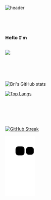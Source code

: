 ![header](https://capsule-render.vercel.app/api?height=300&text=Bri&nbsp;&nbsp;Chavez&fontColor=32CD32&fontSize=100&fontAlignY=30&desc=data&nbsp;engineer&descAlign=40&animation=twinkling&color=0:191970,100:4682B4)


<!-- &color=_custom_gradient&color=0:0047AB,100:301934 -->
</br>
</br>
</br>


𝗛𝗲𝗹𝗹𝗼 𝗜'𝗺


</br>

<div id="header" align="left">
  <img src="https://blog.panoply.io/hs-fs/hubfs/Blog_images/5%20data%20tasks-%20gif1.gif?width=300&height=225&name=5%20data%20tasks-%20gif1.gif" width="40%"/>
</div>

</br>
</br>
</br>
</br>

![Bri's GitHub stats](https://github-readme-stats.vercel.app/api?username=BriChavez&show_icons=true&theme=algolia)

[![Top Langs](https://github-readme-stats.vercel.app/api/top-langs/?username=BriChavez&layout=compact&theme=algolia)](https://github.com/BriChavez/github-readme-stats)

</br>
</br>
</br>


<!-- <img src="https://github-readme-linkedin-2nk85ecf1-brichavez.vercel.app/user?username=bri-chavez" width="730" height="100" />

<img src="https://github-readme-linkedin-2nk85ecf1-brichavez.vercel.app/education?username=bri-chavez" width="730" height="100" />

<img src="https://github-readme-linkedin-2nk85ecf1-brichavez.vercel.app/languages?username=bri-chavez" width="730" height="100" />

<img src="https://github-readme-linkedin-git-master-brichavez.vercel.app/skills?username=bri-chavez" width="730" height="100" />

<img src="https://github-readme-linkedin-2nk85ecf1-brichavez.vercel.app/experience?username=bri-chavez" width="730" height="100" /> -->


</br>


[![GitHub Streak](https://streak-stats.demolab.com?user=brichavez&theme=deepBlue)](https://git.io/streak-stats)



![Snake animation](https://github.com/brichavez/brichavez/blob/output/github-contribution-grid-snake.svg)
